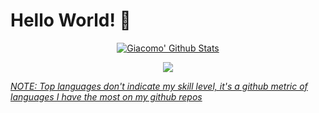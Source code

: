 # Hello World! 👋

<p align="center">
  <a href="https://github.com/giacomovitangeli">
    <img src="https://github-readme-stats.vercel.app/api?username=giacomovitangeli&count_private=true&show_icons=True&theme=dark&hide=issues,contribs" alt="Giacomo' Github Stats"/></a>
</p>

<p align="center">
  <a href="https://github.com/giacomovitangeli">
    <img src="https://github-readme-stats.vercel.app/api/top-langs/?username=giacomovitangeli&layout=compact&show_icons=True&theme=dark"/>
</p>

_NOTE: Top languages don't indicate my skill level, it's a github metric of languages I have the most on my github repos_
